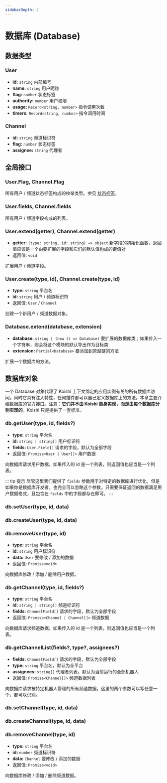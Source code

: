```yaml
---
sidebarDepth: 2
---
```


# 数据库 (Database)

## 数据类型

### User

- **id:** `string` 内部编号
- **name:** `string` 用户昵称
- **flag:** `number` 状态标签
- **authority:** `number` 用户权限
- **usage:** `Record<string, number>` 指令调用次数
- **timers:** `Record<string, number>` 指令调用时间

### Channel

- **id:** `string` 频道标识符
- **flag:** `number` 状态标签
- **assignee:** `string` 代理者

## 全局接口

### User.Flag, Channel.Flag

所有用户 / 频道状态标签构成的枚举类型。参见 [状态标签](../guide/manage.md#状态标签)。

### User.fields, Channel.fields

所有用户 / 频道字段构成的列表。

### User.extend(getter), Channel.extend(getter)

- **getter:** `(type: string, id: string) => object` 新字段的初始化函数，返回值应该是一个由要扩展的字段和它们的默认值构成的键值对
- 返回值: `void`

扩展用户 / 频道字段。

### User.create(type, id), Channel.create(type, id)

- **type:** `string` 平台名
- **id:** `string` 用户 / 频道标识符
- 返回值: `User` / `Channel`

创建一个新用户 / 频道数据对象。

### Database.extend(database, extension)

- **database:** `string | (new () => Database)` 要扩展的数据库类；如果传入一个字符串，则会将这个模块的默认导出作为目标类
- **extension:** `Partial<Database>` 要添加到原型链的方法

扩展一个数据库的方法。

## 数据库对象

一个 Database 对象代理了 Koishi 上下文绑定的应用实例有关的所有数据库访问。同时它具有注入特性，任何插件都可以自己定义数据库上的方法。本章主要介绍数据库的官方接口。注意：**它们并不由 Koishi 自身实现，而是由每个数据库分别实现的**。Koishi 只是提供了一套标准。

### db.getUser(type, id, fields?)

- **type:** `string` 平台名
- **id:** `string | string[]` 用户标识符
- **fields:** `User.Field[]` 请求的字段，默认为全部字段
- 返回值: `Promise<User | User[]>` 用户数据

向数据库请求用户数据。如果传入的 id 是一个列表，则返回值也应当是一个列表。

::: tip 提示
尽管这里我们提供了 `fields` 参数用于对特定的数据库进行优化，但是如果你是数据库开发者，也完全可以忽略这个参数。只需要保证返回的数据满足用户数据格式，且包含在 `fields` 中的字段都存在即可。
:::

### db.setUser(type, id, data)
### db.createUser(type, id, data)
### db.removeUser(type, id)

- **type:** `string` 平台名
- **id:** `string` 用户标识符
- **data:** `User` 要修改 / 添加的数据
- 返回值: `Promise<void>`

向数据库修改 / 添加 / 删除用户数据。

### db.getChannel(type, id, fields?)

- **type:** `string` 平台名
- **id:** `string | string[]` 频道标识符
- **fields:** `ChannelField[]` 请求的字段，默认为全部字段
- 返回值: `Promise<Channel | Channel[]>` 频道数据

向数据库请求频道数据。如果传入的 id 是一个列表，则返回值也应当是一个列表。

### db.getChannelList(fields?, type?, assignees?)

- **fields:** `ChannelField[]` 请求的字段，默认为全部字段
- **type:** `string` 平台名，默认为全平台
- **assignees:** `string[]` 代理者列表，默认为当前运行的全部机器人
- 返回值: `Promise<Channel[]>` 频道数据列表

向数据库请求被特定机器人管理的所有频道数据。这里的两个参数可以写任意一个，都可以识别。

### db.setChannel(type, id, data)
### db.createChannel(type, id, data)
### db.removeChannel(type, id)

- **type:** `string` 平台名
- **id:** `number` 频道标识符
- **data:** `Channel` 要修改 / 添加的数据
- 返回值: `Promise<void>`

向数据库修改 / 添加 / 删除频道数据。
